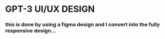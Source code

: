 # GPT-3 UI/UX DESIGN

### this is done by using a figma design and I convert into the fully responsive design...
